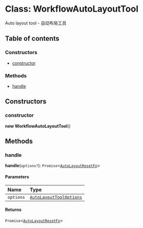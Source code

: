 # Class: WorkflowAutoLayoutTool

Auto layout tool - 自动布局工具

## Table of contents

### Constructors

* [constructor](/auto-docs/free-layout-editor/classes/WorkflowAutoLayoutTool.md#constructor)

### Methods

* [handle](/auto-docs/free-layout-editor/classes/WorkflowAutoLayoutTool.md#handle)

## Constructors

### constructor

**new WorkflowAutoLayoutTool**()

## Methods

### handle

**handle**(`options?`): `Promise`<[`AutoLayoutResetFn`](/auto-docs/free-layout-editor/types/AutoLayoutResetFn.md)>

#### Parameters

| Name | Type |
| :------ | :------ |
| `options` | [`AutoLayoutToolOptions`](/auto-docs/free-layout-editor/types/AutoLayoutToolOptions.md) |

#### Returns

`Promise`<[`AutoLayoutResetFn`](/auto-docs/free-layout-editor/types/AutoLayoutResetFn.md)>
